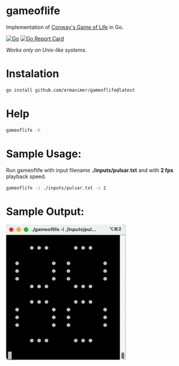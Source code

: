 # gameoflife

Implementation of [Conway's Game of Life](https://en.wikipedia.org/wiki/Conway%27s_Game_of_Life) in Go.

[![Go](https://github.com/ermanimer/gameoflife/actions/workflows/go.yml/badge.svg?branch=main)](https://github.com/ermanimer/gameoflife/actions/workflows/go.yml)
[![Go Report Card](https://goreportcard.com/badge/github.com/ermanimer/gameoflife)](https://goreportcard.com/report/github.com/ermanimer/gameoflife)

*Works only on Unix-like systems.*

# Instalation

```zsh
go install github.com/ermanimer/gameoflife@latest
```

# Help

```zsh
gameoflife -h
```

# Sample Usage:

Run gameoflife with input filename **./inputs/pulsar.txt** and with **2 fps** playback speed.

```zsh
gameoflife -i ./inputs/pulsar.txt -s 2
```

# Sample Output:

![Pulsar](outputs/pulsar.gif)

